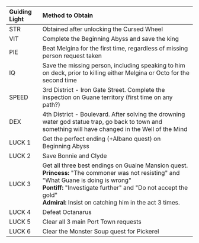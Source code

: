 

| Guiding Light | Method to Obtain |
|:--------------|:-----------------------------------------------------------------------------------------------------------------------------------------------------|
| STR           | Obtained after unlocking the Cursed Wheel                                                                                                            |
| VIT           | Complete the Beginning Abyss and save the king                                                                                                       |
| PIE           | Beat Melgina for the first time, regardless of missing person request taken                                                                          |
| IQ            | Save the missing person, including speaking to him on deck, prior to killing either Melgina or Octo for the second time                              |
| SPEED         | 3rd District \- Iron Gate Street. Complete the inspection on Guane territory (first time on any path?)                                               |
| DEX           | 4th District \- Boulevard. After solving the drowning water god statue trap, go back to town and something will have changed in the Well of the Mind |
| LUCK 1        | Get the perfect ending (+Albano quest) on Beginning Abyss                                                                                            |
| LUCK 2        | Save Bonnie and Clyde                                                                                                                                |
| LUCK 3        | Get all three best endings on Guaine Mansion quest.<br><b>Princess:</b> "The commoner was not resisting" and "What Guane is doing is wrong"<br><b>Pontiff:</b> "Investigate further" and "Do not accept the gold"<br><b>Admiral:</b> Insist on catching him in the act 3 times.|
| LUCK 4        | Defeat Octanarus                                                                                                                                     |
| LUCK 5        | Clear all 3 main Port Town requests                                                                                                                  |
| LUCK 6        | Clear the Monster Soup quest for Pickerel                                                                                                            |